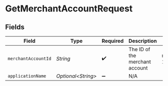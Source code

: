 # GetMerchantAccountRequest


## Fields

| Field                          | Type                           | Required                       | Description                    | Example                        |
| ------------------------------ | ------------------------------ | ------------------------------ | ------------------------------ | ------------------------------ |
| `merchantAccountId`            | *String*                       | :heavy_check_mark:             | The ID of the merchant account | merchant-12345                 |
| `applicationName`              | *Optional\<String>*            | :heavy_minus_sign:             | N/A                            |                                |